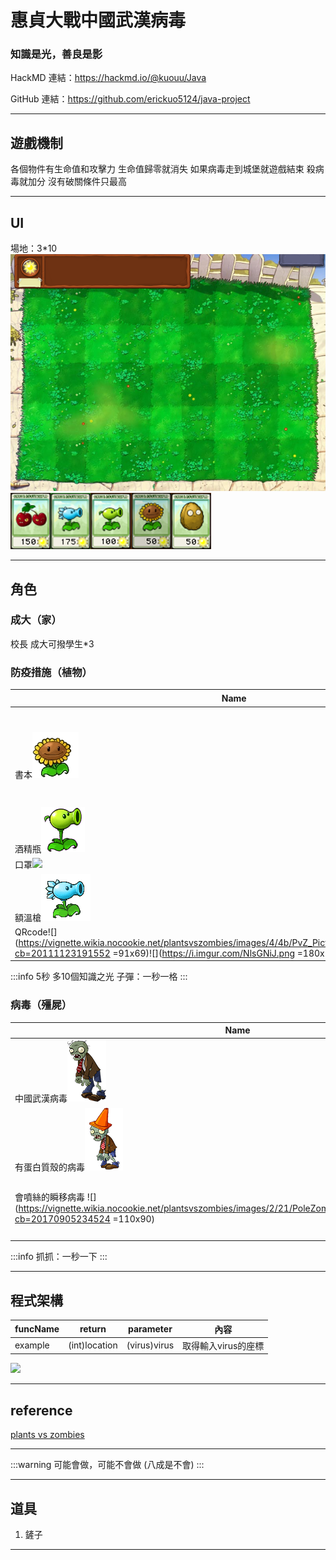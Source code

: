 # 惠貞大戰中國武漢病毒
### 知識是光，善良是影

HackMD 連結：https://hackmd.io/@kuouu/Java

GitHub 連結：https://github.com/erickuo5124/java-project

---

## 遊戲機制
各個物件有生命值和攻擊力
生命值歸零就消失
如果病毒走到城堡就遊戲結束
殺病毒就加分
沒有破關條件只最高

---

## UI
場地：3*10
![](https://github.com/arminkz/PlantsVsZombies/blob/master/src/images/mainBG.png?raw=true)
![](https://github.com/arminkz/PlantsVsZombies/blob/master/src/images/cards/card_cherrybomb.png?raw=true)![](https://github.com/arminkz/PlantsVsZombies/blob/master/src/images/cards/card_freezepeashooter.png?raw=true)![](https://github.com/arminkz/PlantsVsZombies/blob/master/src/images/cards/card_peashooter.png?raw=true)![](https://github.com/arminkz/PlantsVsZombies/blob/master/src/images/cards/card_sunflower.png?raw=true)![](https://github.com/arminkz/PlantsVsZombies/blob/master/src/images/cards/card_wallnut.png?raw=true)

---

## 角色

### 成大（家）
校長
成大可撥學生*3

### 防疫措施（植物）

| Name | HP | ATK | Cost |speed| 說明 |
| - | - | - | - | - | - |
| 書本![](https://github.com/arminkz/PlantsVsZombies/blob/master/src/images/plants/sunflower.gif?raw=true) | 30 | 0 | 50 |0| 收集知識之光![](https://github.com/arminkz/PlantsVsZombies/blob/master/src/images/sun.png?raw=true)(yield:30/6秒)|
| 酒精瓶![](https://github.com/arminkz/PlantsVsZombies/blob/master/src/images/plants/peashooter.gif?raw=true) |50|10|100|1|射出一滴酒精![](https://github.com/arminkz/PlantsVsZombies/blob/master/src/images/pea.png?raw=true)，最廢的那種|
|口罩![](https://vignette.wikia.nocookie.net/plantsvszombies/images/f/f8/2zfsax5_th.gif/revision/latest?cb=20110903004407)|100|0|50|0|牆壁，很硬|
|額溫槍![](https://github.com/arminkz/PlantsVsZombies/blob/master/src/images/plants/freezepeashooter.gif?raw=true)|50|10|150|1|緩速為一半緩速5秒![](https://github.com/arminkz/PlantsVsZombies/blob/master/src/images/freezepea.png?raw=true)|
|QRcode![](https://vignette.wikia.nocookie.net/plantsvszombies/images/4/4b/PvZ_Pictures.doc2.png/revision/latest?cb=20111123191552 =91x69)![](https://i.imgur.com/NlsGNiJ.png =180x148)|10|$\infty$|150|0|消掉三格距離內殭屍|

:::info
5秒 多10個知識之光
子彈：一秒一格
:::


### 病毒（殭屍）

| Name | HP | ATK |speed| 
| - | - | - | - |
|中國武漢病毒![](https://github.com/arminkz/PlantsVsZombies/blob/master/src/images/zombies/zombie1.png?raw=true)|40|10|4|
|有蛋白質殼的病毒![](https://github.com/arminkz/PlantsVsZombies/blob/master/src/images/zombies/zombie2.png?raw=true)|100|10|4|
|會噴絲的瞬移病毒 ![](https://vignette.wikia.nocookie.net/plantsvszombies/images/2/21/PoleZombie2009HD.png/revision/latest?cb=20170905234524 =110x90)|50|10|原地等8秒直接瞬移到最前線|

:::info
抓抓：一秒一下
:::

---

## 程式架構

|funcName|return|parameter|內容|
|-|-|-|-|
|example|(int)location|(virus)virus|取得輸入virus的座標|

![](https://i.imgur.com/akKLBkG.png)

---

## reference
[plants vs zombies](https://github.com/arminkz/PlantsVsZombies)

---

:::warning
可能會做，可能不會做 (八成是不會)
:::

---

## 道具
1. 鏟子

---